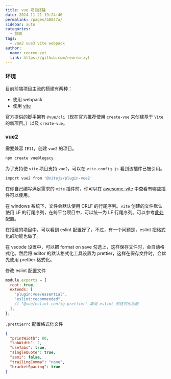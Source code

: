 ```yaml
---
title: vue 项目搭建
date: 2024-11-21 19:24:46
permalink: /pages/b8847a/
sidebar: auto
categories:
  - 前端
tags:
  - vue2 vue3 vite webpack
author:
  name: reoreo-zyt
  link: https://github.com/reoreo-zyt
---
```


### 环境

目前前端项目主流的搭建有两种：

- 使用 webpack
- 使用 [vite](https://cn.vite.dev/)

官方提供的脚手架有 `@vue/cli`（现在官方推荐使用 `create-vue` 来创建基于 `Vite` 的新项目。）以及 `create-vue`。

### vue2

需要兼容 `IE11`，创建 `vue2` 的项目。

```bash
npm create vue@legacy
```

为了支持使 `vite` 项目支持 `vue2`，可以在 `vite.config.js` 看到该插件已被引用。

```bash
import vue2 from '@vitejs/plugin-vue2'
```

在你自己编写满足需求的 `vite` 插件前，你可以在 [awesome-vite](https://github.com/vitejs/awesome-vite#plugins) 中查看有哪些插件可以使用。

在 windows 系统下，文件会默认使用 CRLF 的行尾序列。`vite` 创建的文件默认使用 LF 的行尾序列，在跨平台项目中，可以统一为 LF 行尾序列。可以参考[此处](https://github.com/Daotin/issue-blog/issues/6)配置。

在搭建的项目中，可以看到 eslint 配置好了，不过，有一个问题是，eslint 把格式化的功能也做了。

在 vscode 设置中，可以把 format on save 勾选上，这样保存文件时，会自动格式化。然后将 editor 的默认格式化工具设置为 prettier，这样在保存文件时，会优先使用 prettier 格式化。

修改 eslint 配置文件

```js
module.exports = {
  root: true,
  extends: [
    "plugin:vue/essential",
    "eslint:recommended",
    // "@vue/eslint-config-prettier" 取消 eslint 的格式化功能
  ],
};
```

`.prettierrc` 配置格式化文件

```json
{
  "printWidth": 80,
  "tabWidth": 2,
  "useTabs": true,
  "singleQuote": true,
  "semi": false,
  "trailingComma": "none",
  "bracketSpacing": true
}
```
